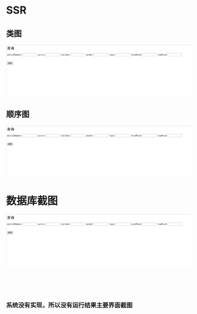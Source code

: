 # SSR</br>
## 类图</br>
![类图](https://github.com/09143520/lujin/blob/master/search.JPG)</br>
## 顺序图</br>
![顺序图1](https://github.com/09143520/lujin/blob/master/search.JPG)</br>
# 数据库截图</br>
![顺序图2](https://github.com/09143520/lujin/blob/master/search.JPG)</br>
</br>
</br>
</br>
</br>
### 系统没有实现，所以没有运行结果主要界面截图
